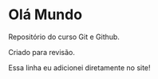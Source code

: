 # Olá Mundo
Repositório do curso Git e Github.

Criado para revisão. 

Essa linha eu adicionei diretamente no site! 
